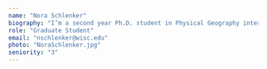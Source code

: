 ```yaml
---
name: "Nora Schlenker"
biography: "I’m a second year Ph.D. student in Physical Geography interested in paleoecology, biogeography, climate change, and niche analysis. My current project uses Holocene pollen records to understand historic abrupt population declines of eastern North American tree species."
role: "Graduate Student"
email: "nschlenker@wisc.edu"
photo: "NoraSchlenker.jpg"
seniority: "3"
---
```

